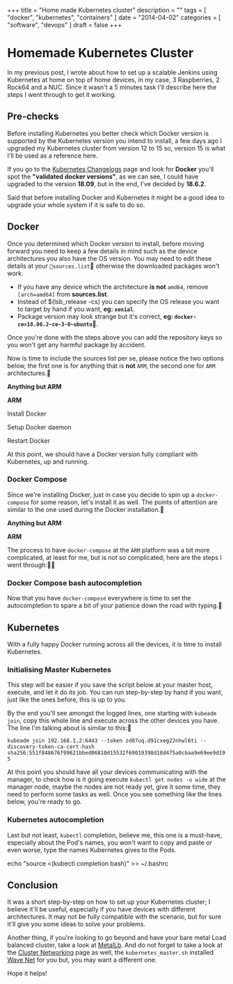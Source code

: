 +++
title = "Home made Kubernetes cluster"
description = ""
tags = [
    "docker",
    "kubernetes",
    "containers"
]
date = "2014-04-02"
categories = [
    "software",
    "devops"
]
draft = false
+++

# Homemade Kubernetes Cluster

In my previous post, I wrote about how to set up a scalable Jenkins using Kubernetes at home on top of home devices, in my case, 3 Raspberries, 2 Rock64 and a NUC. Since it wasn't a 5 minutes task I'll describe here the steps I went through to get it working. 

## Pre-checks

Before installing Kubernetes you better check which Docker version is supported by the Kubernetes version you intend to install, a few days ago I upgraded my Kubernetes cluster from version 12 to 15 so, version 15 is what I'll be used as a reference here.

If you go to the [Kubernetes Changelogs](https://github.com/kubernetes/kubernetes/blob/master/CHANGELOG-1.15.md) page and look for __Docker__ you'll spot the __"validated docker versions"__, as we can see, I could have upgraded to the version __18.09__, but in the end, I've decided by __18.6.2__.

Said that before installing Docker and Kubernetes it might be a good idea to upgrade your whole system if it is safe to do so.

<script src="https://gist.github.com/allandequeiroz-snippets/f14c30414898d411272ccea734a397ac.js"></script>

## Docker

Once you determined which Docker version to install, before moving forward you need to keep a few details in mind such as the device architectures you also have the OS version. You may need to edit these details at your `sources.list` otherwise the downloaded packages won't work.

- If you have any device which the architecture __is not__ `amd64`, remove `[arch=amd64]` from __sources.list__.
- Instead of $(lsb_release -cs) you can specify the OS release you want to target by hand if you want, __eg: `xenial`__.
- Package version may look strange but it's correct, __eg: `docker-ce=18.06.2~ce~3-0~ubuntu`__.

Once you're done with the steps above you can add the repository keys so you won't get any harmful package by accident.

<script src="https://gist.github.com/allandequeiroz-snippets/6236d41a8555816bbc62e7951b639c44.js"></script>

Now is time to include the sources list per se, please notice the two options below, the first one is for anything that is __not__ `ARM`, the second one for `ARM` architectures.

__Anything but ARM__
<script src="https://gist.github.com/allandequeiroz-snippets/28e8e36dac729be8155612de9ab1ca14.js"></script>

__ARM__
<script src="https://gist.github.com/allandequeiroz-snippets/03decdaa56f006a087004416b2090f79.js"></script>

Install Docker
<script src="https://gist.github.com/allandequeiroz-snippets/8d2b54148e5fd3031bec2d245d21929d.js"></script>

Setup Docker daemon
<script src="https://gist.github.com/allandequeiroz-snippets/2905dfc061af89d71261cd3832950e75.js"></script>

Restart Docker
<script src="https://gist.github.com/allandequeiroz-snippets/57fb2b1da63012fec122cb168b2921f1.js"></script>

At this point, we should have a Docker version fully compliant with Kubernetes, up and running.

### Docker Compose

Since we're installing Docker, just in case you decide to spin up a `docker-compose` for some reason, let's install it as well. The points of attention are similar to the one used during the Docker installation.

__Anything but ARM__
<script src="https://gist.github.com/allandequeiroz-snippets/5c3569a267beba69a4e01116c63b0045.js"></script>

__ARM__

The process to have `docker-compose` at the `ARM` platform was a bit more complicated, at least for me, but is not so complicated, here are the steps I went through:

<script src="https://gist.github.com/allandequeiroz-snippets/96fd18d139a32001d4efc12892a4f2a7.js"></script> 

### Docker Compose bash autocompletion

Now that you have `docker-compose` everywhere is time to set the autocompletion to spare a bit of your patience down the road with typing.

<script src="https://gist.github.com/allandequeiroz-snippets/79aa7d478cf2bd1cf3c39a30c29ecf61.js"></script>

## Kubernetes

With a fully happy Docker running across all the devices, it is time to install Kubernetes.

<script src="https://gist.github.com/allandequeiroz-snippets/bb27bd76309beb4cd2ed2d3f69240968.js"></script>


### Initialising Master Kubernetes

This step will be easier if you save the script below at your master host, execute, and let it do its job. You can run step-by-step by hand if you want, just like the ones before, this is up to you.

<script src="https://gist.github.com/allandequeiroz-snippets/e4d14fb168dbc1f52da780bb9f355b1e.js"></script>

By the end you'll see amongst the logged lines, one starting with `kubeadm join`, copy this whole line and execute across the other devices you have. The line I'm talking about is similar to this:

`kubeadm join 192.168.1.2:6443 --token zd07uq.d91cxeg22nhwl6ti --discovery-token-ca-cert-hash sha256:551f848676f99621bbed06810d15532f69019398d18d475a0cbaa9e69ee9d195`

At this point you should have all your devices communicating with the manager, to check how is it going execute `kubectl get nodes -o wide` at the manager node, maybe the nodes are not ready yet, give it some time, they need to perform some tasks as well. Once you see something like the lines below, you're ready to go.

<script src="https://gist.github.com/allandequeiroz-snippets/731c7e4b54a1b06d9fb9ee0cecb2b9dd.js"></script>

### Kubernetes autocompletion

Last but not least, `kubectl` completion, believe me, this one is a must-have, especially about the Pod's names, you won't want to copy and paste or even worse, type the names Kubernetes gives to the Pods.

echo "source <(kubectl completion bash)" >> ~/.bashrc 

## Conclusion

It was a short step-by-step on how to set up your Kubernetes cluster; I believe it'll be useful, especially if you have devices with different architectures. It may not be fully compatible with the scenario, but for sure it'll give you some ideas to solve your problems.

Another thing, if you're looking to go beyond and have your bare metal Load balanced cluster, take a look at [MetalLb](https://metallb.universe.tf/). And do not forget to take a look at the [Cluster Networking](https://kubernetes.io/docs/concepts/cluster-administration/networking/) page as well, the `kubernetes_master.sh` installed [Wave Net](https://www.weave.works/oss/net/) for you but, you may want a different one.

Hope it helps!

